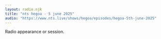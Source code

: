 ```yaml
---
layout: radio.njk
title: "nts hegoa - 5 june 2025"
audio: "https://www.nts.live/shows/hegoa/episodes/hegoa-5th-june-2025"
---
```


Radio appearance or session.
